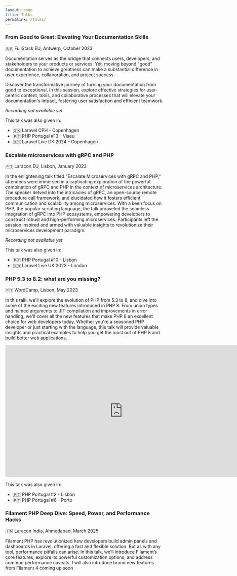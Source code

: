 ```yaml
---
layout: page
title: Talks
permalink: /talks/
---
```


### From Good to Great: Elevating Your Documentation Skills

🇧🇪 FullStack EU, Antwerp, October 2023

Documentation serves as the bridge that connects users, developers, and stakeholders to your products or services. Yet, moving beyond "good" documentation to achieve greatness can make a substantial difference in user experience, collaboration, and project success.

Discover the transformative journey of turning your documentation from good to exceptional. In this session, explore effective strategies for user-centric content, tools, and collaborative processes that will elevate your documentation's impact, fostering user satisfaction and efficient teamwork.

_Recording not available yet_

This talk was also given in:
- 🇩🇰 Laravel CPH - Copenhagen
- 🇵🇹 PHP Portugal #13 - Viseu
- 🇩🇰 Laravel Live DK 2024 - Copenhagen

### Escalate microservices with gRPC and PHP

🇵🇹 Laracon EU, Lisbon, January 2023

In the enlightening talk titled "Escalate Microservices with gRPC and PHP," attendees were immersed in a captivating exploration of the powerful combination of gRPC and PHP in the context of microservices architecture. The speaker delved into the intricacies of gRPC, an open-source remote procedure call framework, and elucidated how it fosters efficient communication and scalability among microservices. With a keen focus on PHP, the popular scripting language, the talk unraveled the seamless integration of gRPC into PHP ecosystems, empowering developers to construct robust and high-performing microservices. Participants left the session inspired and armed with valuable insights to revolutionize their microservices development paradigm.

_Recording not available yet_

This talk was also given in:
- 🇵🇹 PHP Portugal #10 - Lisbon
- 🇬🇧 Laravel Live UK 2023 - London

### PHP 5.3 to 8.2: what are you missing?

🇵🇹 WordCamp, Lisbon, May 2023

In this talk, we'll explore the evolution of PHP from 5.3 to 8, and dive into some of the exciting new features introduced in PHP 8. From union types and named arguments to JIT compilation and improvements in error handling, we'll cover all the new features that make PHP 8 an excellent choice for web developers today. Whether you're a seasoned PHP developer or just starting with the language, this talk will provide valuable insights and practical examples to help you get the most out of PHP 8 and build better web applications.

<iframe width="740" height="416.25" src="https://www.youtube.com/embed/B6LJ_3qdfsg" title="YouTube video player" frameborder="0" allow="accelerometer; autoplay; clipboard-write; encrypted-media; gyroscope; picture-in-picture; web-share" allowfullscreen></iframe>
<br>

This talk was also given in:
- 🇵🇹 PHP Portugal #2 - Lisbon
- 🇵🇹 PHP Portugal #6 - Porto

### Filament PHP Deep Dive: Speed, Power, and Performance Hacks

🇮🇳 Laracon India, Ahmedabad, March 2025

Filament PHP has revolutionized how developers build admin panels and dashboards in Laravel, offering a fast and flexible solution. But as with any tool, performance pitfalls can arise. In this talk, we’ll introduce Filament’s core features, explore its powerful customization options, and address common performance caveats. I will also introduce brand new features from Filament 4 coming up soon

<br>
